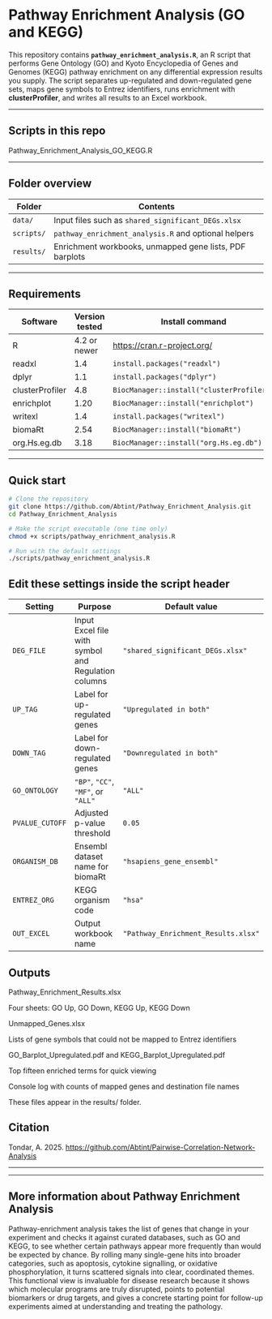# Pathway Enrichment Analysis (GO and KEGG)

This repository contains **`pathway_enrichment_analysis.R`**, an R script that performs Gene Ontology (GO) and Kyoto Encyclopedia of Genes and Genomes (KEGG) pathway enrichment on any differential expression results you supply. The script separates up-regulated and down-regulated gene sets, maps gene symbols to Entrez identifiers, runs enrichment with **clusterProfiler**, and writes all results to an Excel workbook.

---

## Scripts in this repo

Pathway_Enrichment_Analysis_GO_KEGG.R

---

## Folder overview

| Folder    | Contents                                                  |
|-----------|-----------------------------------------------------------|
| `data/`   | Input files such as `shared_significant_DEGs.xlsx`        |
| `scripts/`| `pathway_enrichment_analysis.R` and optional helpers      |
| `results/`| Enrichment workbooks, unmapped gene lists, PDF barplots   |

---

## Requirements

| Software | Version tested | Install command |
|----------|----------------|-----------------|
| R        | 4.2 or newer   | <https://cran.r-project.org/> |
| readxl   | 1.4            | `install.packages("readxl")` |
| dplyr    | 1.1            | `install.packages("dplyr")` |
| clusterProfiler | 4.8     | `BiocManager::install("clusterProfiler")` |
| enrichplot | 1.20         | `BiocManager::install("enrichplot")` |
| writexl  | 1.4            | `install.packages("writexl")` |
| biomaRt  | 2.54           | `BiocManager::install("biomaRt")` |
| org.Hs.eg.db | 3.18       | `BiocManager::install("org.Hs.eg.db")` |

---

## Quick start

```bash
# Clone the repository
git clone https://github.com/Abtint/Pathway_Enrichment_Analysis.git
cd Pathway_Enrichment_Analysis

# Make the script executable (one time only)
chmod +x scripts/pathway_enrichment_analysis.R

# Run with the default settings
./scripts/pathway_enrichment_analysis.R
```

## Edit these settings inside the script header
| Setting         | Purpose                                             | Default value                       |
| --------------- | --------------------------------------------------- | ----------------------------------- |
| `DEG_FILE`      | Input Excel file with symbol and Regulation columns | `"shared_significant_DEGs.xlsx"`    |
| `UP_TAG`        | Label for up-regulated genes                        | `"Upregulated in both"`             |
| `DOWN_TAG`      | Label for down-regulated genes                      | `"Downregulated in both"`           |
| `GO_ONTOLOGY`   | `"BP"`, `"CC"`, `"MF"`, or `"ALL"`                  | `"ALL"`                             |
| `PVALUE_CUTOFF` | Adjusted p-value threshold                          | `0.05`                              |
| `ORGANISM_DB`   | Ensembl dataset name for biomaRt                    | `"hsapiens_gene_ensembl"`           |
| `ENTREZ_ORG`    | KEGG organism code                                  | `"hsa"`                             |
| `OUT_EXCEL`     | Output workbook name                                | `"Pathway_Enrichment_Results.xlsx"` |

## Outputs
Pathway_Enrichment_Results.xlsx

Four sheets: GO Up, GO Down, KEGG Up, KEGG Down

Unmapped_Genes.xlsx

Lists of gene symbols that could not be mapped to Entrez identifiers

GO_Barplot_Upregulated.pdf and KEGG_Barplot_Upregulated.pdf

Top fifteen enriched terms for quick viewing

Console log with counts of mapped genes and destination file names

These files appear in the results/ folder.

## Citation
Tondar, A. 2025. https://github.com/Abtint/Pairwise-Correlation-Network-Analysis

-----------------------------------------------------------------------------------------------------------
-----------------------------------------------------------------------------------------------------------
## More information about Pathway Enrichment Analysis
Pathway-enrichment analysis takes the list of genes that change in your experiment and checks it against curated databases, such as GO and KEGG, to see whether certain pathways appear more frequently than would be expected by chance. By rolling many single-gene hits into broader categories, such as apoptosis, cytokine signalling, or oxidative phosphorylation, it turns scattered signals into clear, coordinated themes. This functional view is invaluable for disease research because it shows which molecular programs are truly disrupted, points to potential biomarkers or drug targets, and gives a concrete starting point for follow-up experiments aimed at understanding and treating the pathology.
